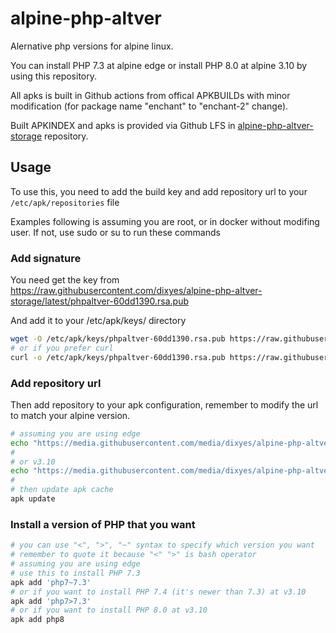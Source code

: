 # alpine-php-altver

Alernative php versions for alpine linux.

You can install PHP 7.3 at alpine edge or install PHP 8.0 at alpine 3.10 by using this repository.

All apks is built in Github actions from offical APKBUILDs with minor modification (for package name "enchant" to "enchant-2" change).

<!-- remember to modify this url when forking -->
Built APKINDEX and apks is provided via Github LFS in [alpine-php-altver-storage](https://github.com/dixyes/alpine-php-altver-storage) repository.

## Usage

To use this, you need to add the build key and add repository url to your `/etc/apk/repositories` file

Examples following is assuming you are root, or in docker without modifing user. If not, use sudo or su to run these commands

### Add signature

<!-- remember to modify this url when forking -->
You need get the key from <https://raw.githubusercontent.com/dixyes/alpine-php-altver-storage/latest/phpaltver-60dd1390.rsa.pub>

And add it to your /etc/apk/keys/ directory

<!-- remember to modify this key name and url when forking -->

```bash
wget -O /etc/apk/keys/phpaltver-60dd1390.rsa.pub https://raw.githubusercontent.com/dixyes/alpine-php-altver-storage/latest/phpaltver-60dd1390.rsa.pub
# or if you prefer curl
curl -o /etc/apk/keys/phpaltver-60dd1390.rsa.pub https://raw.githubusercontent.com/dixyes/alpine-php-altver-storage/latest/phpaltver-60dd1390.rsa.pub
```

### Add repository url

Then add repository to your apk configuration, remember to modify the url to match your alpine version.

<!-- remember to modify this url when forking -->

```bash
# assuming you are using edge
echo "https://media.githubusercontent.com/media/dixyes/alpine-php-altver-storage/latest/edge/phpaltver" >> /etc/apk/repositories
#                                                                                       ^ here is your alpine version "edge"
# or v3.10
echo "https://media.githubusercontent.com/media/dixyes/alpine-php-altver-storage/latest/v3.10/phpaltver" >> /etc/apk/repositories
#                                                                                       ^ here is your alpine version "v3.10"
# then update apk cache
apk update
```

### Install a version of PHP that you want

```bash
# you can use "<", ">", "~" syntax to specify which version you want
# remember to quote it because "<" ">" is bash operator
# assuming you are using edge
# use this to install PHP 7.3
apk add 'php7~7.3'
# or if you want to install PHP 7.4 (it's newer than 7.3) at v3.10
apk add 'php7>7.3'
# or if you want to install PHP 8.0 at v3.10
apk add php8
```
